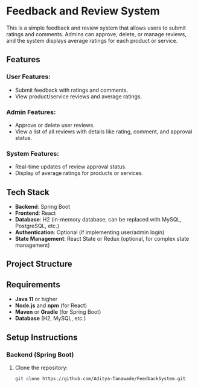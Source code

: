 # Feedback and Review System

This is a simple feedback and review system that allows users to submit ratings and comments. Admins can approve, delete, or manage reviews, and the system displays average ratings for each product or service.

## Features

### User Features:
- Submit feedback with ratings and comments.
- View product/service reviews and average ratings.

### Admin Features:
- Approve or delete user reviews.
- View a list of all reviews with details like rating, comment, and approval status.

### System Features:
- Real-time updates of review approval status.
- Display of average ratings for products or services.

## Tech Stack

- **Backend**: Spring Boot
- **Frontend**: React
- **Database**: H2 (in-memory database, can be replaced with MySQL, PostgreSQL, etc.)
- **Authentication**: Optional (if implementing user/admin login)
- **State Management**: React State or Redux (optional, for complex state management)

## Project Structure


## Requirements

- **Java 11** or higher
- **Node.js** and **npm** (for React)
- **Maven** or **Gradle** (for Spring Boot)
- **Database** (H2, MySQL, etc.)

## Setup Instructions

### Backend (Spring Boot)

1. Clone the repository:
   ```bash
   git clone https://github.com/Aditya-Tanawade/FeedbackSystem.git
